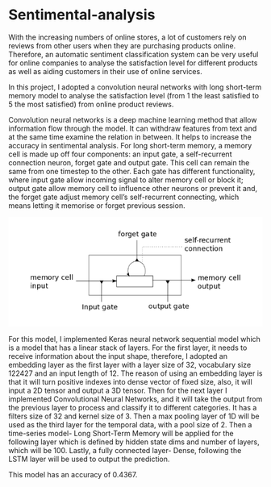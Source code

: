 # Sentimental-analysis

With the increasing numbers of online stores, a lot of customers rely on reviews from other users when they are purchasing 
products online. Therefore, an automatic sentiment classification system can be very useful for online 
companies to analyse the satisfaction level for different products as well as aiding customers in their use of online services.


In this project, I adopted a convolution neural networks with long short-term memory model to analyse the satisfaction level 
(from 1 the least satisfied to 5 the most satisfied) from online product reviews.

Convolution neural networks is a deep machine learning method that allow information flow through the model. It can withdraw 
features from text and at the same time examine the relation in between. It helps to increase the accuracy in sentimental
analysis. For long short-term memory, a memory cell is made up off four components: an input gate, a self-recurrent connection
neuron, forget gate and output gate. This cell can remain the same from one timestep to the other. Each gate has different 
functionality, where input gate allow incoming signal to alter memory cell or block it; output gate allow memory cell to 
influence other neurons or prevent it and, the forget gate adjust memory cell’s self-recurrent connecting, which means 
letting it memorise or forget previous session.


![screenshot](/LSTM.png?raw=true "Optional Title")

For this model, I implemented Keras neural network sequential model which is a model that has a linear stack of layers. For 
the first layer, it needs to receive information about the input shape, therefore, I adopted an embedding layer as the 
first layer with a layer size of 32, vocabulary size 122427 and an input length of 12. The reason of using an embedding layer 
is that it will turn positive indexes into dense vector of fixed size, also, it will input a 2D tensor and output a 3D tensor. 
Then for the next layer I implemented Convolutional Neural Networks, and it will take the output from the previous layer to 
process and classify it to different categories. It has a filters size of 32 and kernel size of 3. Then a max pooling layer 
of 1D will be used as the third layer for the temporal data, with a pool size of 2. Then a time-series model- Long Short-Term 
Memory will be applied for the following layer which is defined by hidden state dims and number of layers, which will be 100. Lastly, a fully connected layer- Dense, following the LSTM layer will be used to output the prediction. 

This model has an accuracy of 0.4367.
